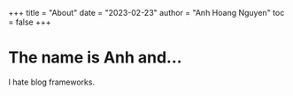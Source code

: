 +++
title = "About"
date = "2023-02-23"
author = "Anh Hoang Nguyen"
toc = false
+++

# The name is Anh and...

I hate blog frameworks.